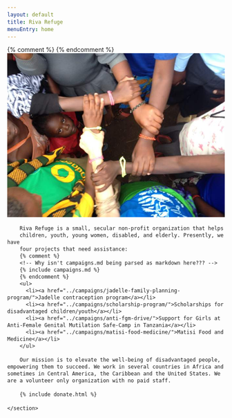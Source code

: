 ```yaml
---
layout: default
title: Riva Refuge
menuEntry: home
---
```



<div id="wrap">
	{% comment %}<!-- Begin page content --> {% endcomment %}
	<section id="main_content" class="inner">
		<img src="/images/fp-hero.jpg" alt="Arms links">

		Riva Refuge is a small, secular non-profit organization that helps
		children, youth, young women, disabled, and elderly. Presently, we have
		four projects that need assistance:
		{% comment %}
		<!-- Why isn't campaigns.md being parsed as markdown here??? -->
		{% include campaigns.md %}
		{% endcomment %}
		<ul>
		  <li><a href="../campaigns/jadelle-family-planning-program/">Jadelle contraception program</a></li>
		  <li><a href="../campaigns/scholarship-program/">Scholarships for disadvantaged children/youth</a></li>
		  <li><a href="../campaigns/anti-fgm-drive/">Support for Girls at Anti-Female Genital Mutilation Safe-Camp in Tanzania</a></li>
		  <li><a href="../campaigns/matisi-food-medicine/">Matisi Food and Medicine</a></li>
		</ul>

		Our mission is to elevate the well-being of disadvantaged people, empowering them to succeed. We work in several countries in Africa and sometimes in Central America, the Caribbean and the United States. We are a volunteer only organization with no paid staff.

		{% include donate.html %}

	</section>

